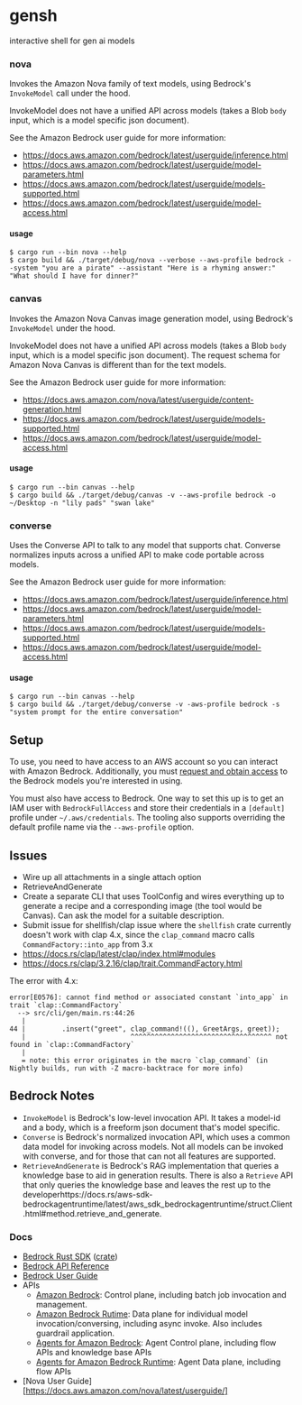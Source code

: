 # gensh
interactive shell for gen ai models

### nova

Invokes the Amazon Nova family of text models, using Bedrock's `InvokeModel` call under the hood.

InvokeModel does not have a unified API across models (takes a Blob `body` input, which is a model specific
json document).

See the Amazon Bedrock user guide for more information:
* https://docs.aws.amazon.com/bedrock/latest/userguide/inference.html
* https://docs.aws.amazon.com/bedrock/latest/userguide/model-parameters.html
* https://docs.aws.amazon.com/bedrock/latest/userguide/models-supported.html
* https://docs.aws.amazon.com/bedrock/latest/userguide/model-access.html

#### usage
```
$ cargo run --bin nova --help
$ cargo build && ./target/debug/nova --verbose --aws-profile bedrock --system "you are a pirate" --assistant "Here is a rhyming answer:" "What should I have for dinner?"
```

### canvas

Invokes the Amazon Nova Canvas image generation model, using Bedrock's `InvokeModel` under the hood.

InvokeModel does not have a unified API across models (takes a Blob `body` input, which is a model specific
json document).  The request schema for Amazon Nova Canvas is different than for the text models.

See the Amazon Bedrock user guide for more information:
* https://docs.aws.amazon.com/nova/latest/userguide/content-generation.html
* https://docs.aws.amazon.com/bedrock/latest/userguide/models-supported.html
* https://docs.aws.amazon.com/bedrock/latest/userguide/model-access.html

#### usage
```
$ cargo run --bin canvas --help
$ cargo build && ./target/debug/canvas -v --aws-profile bedrock -o ~/Desktop -n "lily pads" "swan lake"
```

### converse

Uses the Converse API to talk to any model that supports chat.  Converse normalizes inputs across
a unified API to make code portable across models.

See the Amazon Bedrock user guide for more information:
* https://docs.aws.amazon.com/bedrock/latest/userguide/inference.html
* https://docs.aws.amazon.com/bedrock/latest/userguide/model-parameters.html
* https://docs.aws.amazon.com/bedrock/latest/userguide/models-supported.html
* https://docs.aws.amazon.com/bedrock/latest/userguide/model-access.html

#### usage
```
$ cargo run --bin canvas --help
$ cargo build && ./target/debug/converse -v -aws-profile bedrock -s "system prompt for the entire conversation"
```

## Setup

To use, you need to have access to an AWS account so you can interact with Amazon Bedrock.  Additionally,
you must [request and obtain access](https://docs.aws.amazon.com/bedrock/latest/userguide/model-access.html)
to the Bedrock models you're interested in using.

You must also have access to Bedrock.  One way to set this up is to get an IAM user with `BedrockFullAccess`
and store their credentials in a `[default]` profile under `~/.aws/credentials`.  The tooling also supports
overriding the default profile name via the `--aws-profile` option.

## Issues
* Wire up all attachments in a single attach option
* RetrieveAndGenerate
* Create a separate CLI that uses ToolConfig and wires everything up to generate a recipe and a corresponding image (the tool would be Canvas).  Can ask the model for a suitable description.
* Submit issue for shellfish/clap issue where the `shellfish` crate currently doesn't work with clap 4.x, since the `clap_command` macro calls `CommandFactory::into_app` from 3.x 
* https://docs.rs/clap/latest/clap/index.html#modules
* https://docs.rs/clap/3.2.16/clap/trait.CommandFactory.html

The error with 4.x:

```
error[E0576]: cannot find method or associated constant `into_app` in trait `clap::CommandFactory`
  --> src/cli/gen/main.rs:44:26
   |
44 |         .insert("greet", clap_command!((), GreetArgs, greet));
   |                          ^^^^^^^^^^^^^^^^^^^^^^^^^^^^^^^^^^^ not found in `clap::CommandFactory`
   |
   = note: this error originates in the macro `clap_command` (in Nightly builds, run with -Z macro-backtrace for more info)
```

## Bedrock Notes

* `InvokeModel` is Bedrock's low-level invocation API.  It takes a model-id and a body, which is a freeform json document that's model specific.
* `Converse` is Bedrock's normalized invocation API, which uses a common data model for invoking across models.  Not all models can be invoked with converse, and for those that can not all features are supported.
* `RetrieveAndGenerate` is Bedrock's RAG implementation that queries a knowledge base to aid in generation results.  There is also a `Retrieve` API that only queries the knowledge base and leaves the rest up to the developerhttps://docs.rs/aws-sdk-bedrockagentruntime/latest/aws_sdk_bedrockagentruntime/struct.Client.html#method.retrieve_and_generate.

### Docs
* [Bedrock Rust SDK](https://github.com/awslabs/aws-sdk-rust) ([crate](https://github.com/awslabs/aws-sdk-rust))
* [Bedrock API Reference](https://docs.aws.amazon.com/bedrock/latest/APIReference/welcome.html) 
* [Bedrock User Guide](https://docs.aws.amazon.com/bedrock/latest/userguide/)
* APIs
    * [Amazon Bedrock](https://docs.aws.amazon.com/bedrock/latest/APIReference/API_Operations_Amazon_Bedrock.html): Control plane, including batch job invocation and management.
    * [Amazon Bedrock Rutime](https://docs.aws.amazon.com/bedrock/latest/APIReference/API_Operations_Amazon_Bedrock_Runtime.html): Data plane for individual model invocation/conversing, including async invoke.  Also includes guardrail application.
    * [Agents for Amazon Bedrock](https://docs.aws.amazon.com/bedrock/latest/APIReference/API_Operations_Agents_for_Amazon_Bedrock.html): Agent Control plane, including flow APIs and knowledge base APIs
    * [Agents for Amazon Bedrock Runtime](https://docs.aws.amazon.com/bedrock/latest/APIReference/API_Operations_Agents_for_Amazon_Bedrock_Runtime.html): Agent Data plane, including flow APIs
* [Nova User Guide][https://docs.aws.amazon.com/nova/latest/userguide/]
